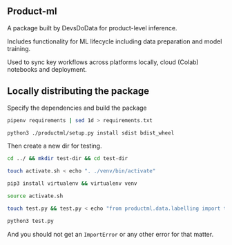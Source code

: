 ## Product-ml

A package built by DevsDoData for product-level inference.

Includes functionality for ML lifecycle including data preparation and model training.

Used to sync key workflows across platforms locally, cloud (Colab) notebooks and deployment.

## Locally distributing the package

Specify the dependencies and build the package
```bash
pipenv requirements | sed 1d > requirements.txt

python3 ./productml/setup.py install sdist bdist_wheel
```

Then create a new dir for testing.

```bash
cd ../ && mkdir test-dir && cd test-dir

touch activate.sh < echo ". ./venv/bin/activate"

pip3 install virtualenv && virtualenv venv

source activate.sh

touch test.py && test.py < echo "from productml.data.labelling import text_matching"

python3 test.py
```

And you should not get an `ImportError` or any other error for that matter.

## 